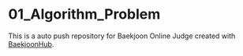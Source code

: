# 01_Algorithm_Problem
This is a auto push repository for Baekjoon Online Judge created with [BaekjoonHub](https://github.com/BaekjoonHub/BaekjoonHub).
